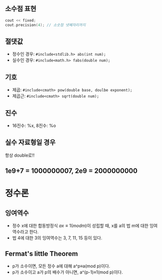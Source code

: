 ## 소수점 표현

```cpp
cout << fixed;
cout.precision(4); // 소숫점 넷째자리까지
```

## 절댓값

 * 정수인 경우: ```#include<stdlib.h> abs(int num);```
 * 실수인 경우: ```#include<math.h> fabs(double num);```
 
## 기호

 * 제곱: ```#include<cmath> pow(double base, doulbe exponent);```
 * 제곱근: ```#include<cmath> sqrt(double num);```

## 진수

 * 16진수: %x, 8진수: %o
 
## 실수 자료형일 경우
 항상 double로!!
 
## 1e9+7 = 1000000007, 2e9 = 2000000000

# 정수론

## 잉여역수

 * 정수 x에 대한 합동방정식 $ax≡1 (mod m)$이 성립할 때, x를 a의 법 m에 대한 잉여역수라고 한다.
 * 법 4에 대한 3의 잉여역수는 3, 7, 11, 15 등이 있다.
 
## Fermat's little Theorem

 * p가 소수이면, 모든 정수 a에 대해 a^p≡a(mod p)이다.
 * p가 소수이고 a가 p의 배수가 아니면, a^(p-1)≡1(mod p)이다.